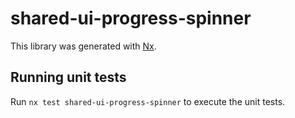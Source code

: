 # shared-ui-progress-spinner

This library was generated with [Nx](https://nx.dev).

## Running unit tests

Run `nx test shared-ui-progress-spinner` to execute the unit tests.
